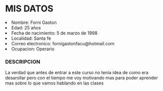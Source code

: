 <html>
<h1>MIS DATOS</h1>
    <li>Nombre: Forni Gaston
    <li>Edad: 25 años
    <li>Fecha de nacimiento: 5 de marzo de 1998
    <li>Localidad: Santa fe
    <li>Correo electronico: fornigastonfacu@hotmail.com
    <li>Ocupacion: Operario

   <h3>DESCRIPCION</h3>
   <p>La verdad que antes de entrar a este curso no tenia idea de como era desarollar pero con el
    tiempo me voy motivando mas para poder aprender mas sobre lo que vamos hablando en las clases</p>
</html>   







